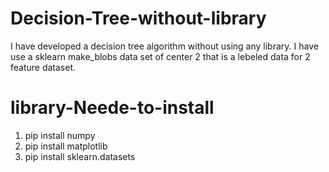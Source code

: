 # Decision-Tree-without-library
I have developed a decision tree algorithm without using any library. I have use a sklearn make_blobs data set of center 2 that is a lebeled data for 2 feature dataset.

# library-Neede-to-install
1. pip install numpy
2. pip install matplotlib
3. pip install sklearn.datasets
